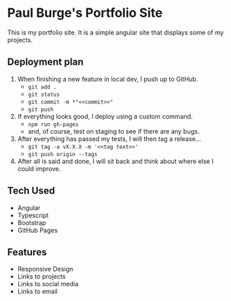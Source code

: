 # Paul Burge's Portfolio Site

This is my portfolio site. It is a simple angular site that displays some of my projects.

## Deployment plan

1. When finishing a new feature in local dev, I push up to GitHub.
	- `git add .`
	- `git status`
	- `git commit -m *"<<commit>>"`
	- `git push`
2. If everything looks good, I  deploy using a custom command.
	- `npm run gh-pages`
	* and, of course, test on staging to see if there are any bugs.
3. After everything has passed my tests, I will then tag a release...
	- `git tag -a vX.X.X -m '<<tag text>>'`
	- `git push origin --tags`
4. After all is said and done, I will sit back and think about where else I could improve.

## Tech Used

* Angular
* Typescript
* Bootstrap
* GitHub Pages

## Features

* Responsive Design
* Links to projects
* Links to social media
* Links to email
